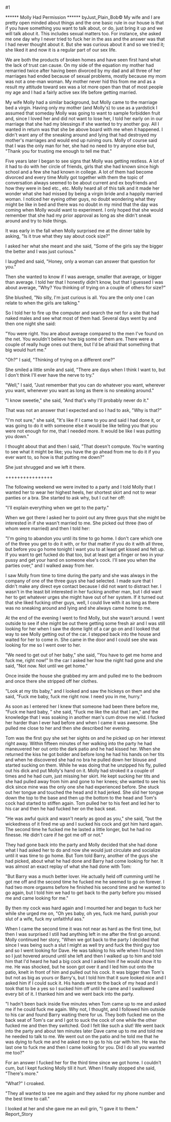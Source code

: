 #1 

 

 ****** Molly Had Permission ****** byJust_Plain_Bob© My wife and I are pretty open minded about things and the one basic rule in our house is that if you have something you want to talk about, or do, just bring it up and we will talk about it. This includes sexual matters too. For instance, she asked me one day why I never tried to fuck her in the ass and the answer was that I had never thought about it. But she was curious about it and so we tried it; she liked it and now it is a regular part of our sex life. 

 We are both the products of broken homes and have seen first hand what the lack of trust can cause. On my side of the equation my mother had remarried twice after having been divorced by my dad and all three of her marriages had ended because of sexual problems, mostly because my mom was not a one-man woman. My mother never hid this from me and as a result my attitude toward sex was a lot more open than that of most people my age and I had a fairly active sex life before getting married. 

 My wife Molly had a similar background, but Molly came to the marriage bed a virgin. Having only my mother (and Molly's) to use as a yardstick I assumed that someday Molly was going to want to sample forbidden fruit and, since I loved her and did not want to lose her, I told her early on in our marriage that she had my blessings if she wanted to try another guy. All I wanted in return was that she be above board with me when it happened. I didn't want any of the sneaking around and lying that had destroyed my mother's marriages and would end up ruining ours. Molly of course said that I was the only man for her, she had no need to try anyone else but, "Thank you for trusting me enough to tell me that." 

 Five years later I began to see signs that Molly was getting restless. A lot of it had to do with her circle of friends, girls that she had known since high school and a few she had known in college. A lot of them had become divorced and every time Molly got together with them the topic of conversation always seemed to be about current and ex boyfriends and how they were in bed etc., etc. Molly heard all of this talk and it made her wonder what she had missed by being a virgin bride and a happily married woman. I noticed her eyeing other guys, no doubt wondering what they might be like in bed and there was no doubt in my mind that the day was coming when Molly would want to experiment. I only hoped that she would remember that she had my prior approval as long as she didn't sneak around and try to hide things. 

 It was early in the fall when Molly surprised me at the dinner table by asking, "Is it true what they say about cock size?" 

 I asked her what she meant and she said, "Some of the girls say the bigger the better and I was just curious." 

 I laughed and said, "Honey, only a woman can answer that question for you." 

 Then she wanted to know if I was average, smaller that average, or bigger than average. I told her that I honestly didn't know, but that I guessed I was about average, "Why? You thinking of trying on a couple of others for size?" 

 She blushed, "No silly, I'm just curious is all. You are the only one I can relate to when the girls are talking." 

 So I told her to fire up the computer and search the net for a site that had naked males and see what most of them had. Several days went by and then one night she said: 

 "You were right. You are about average compared to the men I've found on the net. You wouldn't believe how big some of them are. There were a couple of really huge ones out there, but I'd be afraid that something that big would hurt me." 

 "Oh?" I said, "Thinking of trying on a different one?" 

 She smiled a little smile and said, "There are days when I think I want to, but I don't think I'll ever have the nerve to try." 

 "Well," I said, "Just remember that you can do whatever you want, wherever you want, whenever you want as long as there is no sneaking around." 

 "I know sweetie," she said, "And that's why I'll probably never do it." 

 That was not an answer that I expected and so I had to ask, "Why is that?" 

 "I'm not sure," she said, "It's like if I came to you and said I had done it, or was going to do it with someone else it would be like telling you that you were not enough for me, that I needed more. It would be like I was putting you down." 

 I thought about that and then I said, "That doesn't compute. You're wanting to see what it might be like; you have the go ahead from me to do it if you ever want to, so how is that putting me down?" 

 She just shrugged and we left it there. 

 ++++++++++++++++ 

 The following weekend we were invited to a party and I told Molly that I wanted her to wear her highest heels, her shortest skirt and not to wear panties or a bra. She started to ask why, but I cut her off: 

 "I'll explain everything when we get to the party." 

 When we got there I asked her to point out any three guys that she might be interested in if she wasn't married to me. She picked out three (two of whom were married) and then I told her: 

 "I'm going to abandon you until its time to go home. I don't care which one of the three you get to do it with, or for that matter if you do it with all three, but before you go home tonight I want you to at least get kissed and felt up. If you want to get fucked do that too, but at least get a finger or two in your pussy and get your hand on someone else's cock. I'll see you when the parties over," and I walked away from her. 

 I saw Molly from time to time during the party and she was always in the company of one of the three guys she had selected. I made sure that I didn't make any direct eye contact because I did not want to distract her. I wasn't in the least bit interested in her fucking another man, but I did want her to get whatever urges she might have out of her system. If it turned out that she liked fucking other guys, well, I could live with it as long as there was no sneaking around and lying and she always came home to me. 

 At the end of the evening I went to find Molly, but she wasn't around. I went outside to see if she might be out there getting some fresh air and I was still looking for her when I saw the dome light of a car go on and I looked that way to see Molly getting out of the car. I stepped back into the house and waited for her to come in. She came in the door and I could see she was looking for me so I went over to her. 

 "We need to get out of her baby," she said, "You have to get me home and fuck me, right now!" In the car I asked her how the night had gone and she said, "Not now. Not until we get home." 

 Once inside the house she grabbed my arm and pulled me to the bedroom and once there she stripped off her clothes. 

 "Look at my tits baby," and I looked and saw the hickeys on them and she said, "Fuck me baby, fuck me right now. I need you in me, hurry." 

 As soon as I entered her I knew that someone had been there before me, "Fuck me hard baby, " she said, "Fuck me like the slut that I am," and the knowledge that I was soaking in another man's cum drove me wild. I fucked her harder than I ever had before and when I came it was awesome. She pulled me close to her and then she described her evening. 

 Tom was the first guy she set her sights on and he picked up on her interest right away. Within fifteen minutes of her walking into the party he had maneuvered her out onto the dark patio and he had kissed her. When she returned the kiss he got bolder and before long he had his hands on her tits and when he discovered she had no bra he pulled down her blouse and started sucking on them. While he was doing that he unzipped his fly, pulled out his dick and put Molly's hand on it. Molly had stroked it a couple of times and he had cum, just missing her skirt. He kept sucking her tits and she had pulled away from him and gone to her knees; she wanted to see his dick since mine was the only one she had experienced before. She stuck out her tongue and touched the head and it had jerked. She slid her tongue down the top to the base and then up the bottom to the head and Tom's cock had started to stiffen again. Tom pulled her to his feet and led her to his car and then he had fucked her on the back seat. 

 

 "He was awful quick and wasn't nearly as good as you," she said, "but the wickedness of it fired me up and I sucked his cock and got him hard again. The second time he fucked me he lasted a little longer, but he had no finesse. He didn't care if he got me off or not." 

 They had gone back into the party and Molly decided that she had done what I had asked her to do and now she would just circulate and socialize until it was time to go home. But Tom told Barry, another of the guys she had picked, about what he had done and Barry had come looking for her. It was almost an exact replay of what she had done with Tom: 

 "But Barry was a much better lover. He actually held off cumming until he got me off and the second time he fucked me he seemed to go on forever. I had two more orgasms before he finished his second time and he wanted to go again, but I told him we had to get back to the party before you missed me and came looking for me." 

 By then my cock was hard again and I mounted her and began to fuck her while she urged me on, "Oh yes baby, oh yes, fuck me hard, punish your slut of a wife, fuck my unfaithful ass." 

 When I came the second time it was not near as hard as the first time, but then I was surprised I still had anything left in me after the first go around. Molly continued her story, "When we got back to the party I decided that since I was being such a slut I might as well try and fuck the third guy too and so I went looking for Dave. He was talking to his wife when I found him so I just hovered around until she left and then I walked up to him and told him that I'd heard he had a big cock and I asked him if he would show it to me. He was shocked, but he soon got over it and I led him out onto the patio, knelt in front of him and pulled out his cock. It was bigger than Tom's but not as big as yours or Barry's, but I told him that it sure looked nice and I asked him if I could suck it. His hands went to the back of my head and I took that to be a yes so I sucked him off until he came and I swallowed every bit of it. I thanked him and we went back into the party. 

 "I hadn't been back inside five minutes when Tom came up to me and asked me if he could fuck me again. Why not, I thought, and I followed him outside to his car and found Barry waiting there for us. They both fucked me on the back seat of Tom's car and I got to suck the cock of one while the other fucked me and then they switched. God I felt like such a slut! We went back into the party and about ten minutes later Dave came up to me and told me he needed to talk to me. We went out on the patio and he told me that he was dying to fuck me and he asked me to go to his car with him. He was the last one to fuck me and then I came looking for you. Did I do all you wanted me too?" 

 For an answer I fucked her for the third time since we got home. I couldn't cum, but I kept fucking Molly till it hurt. When I finally stopped she said, "There's more." 

 "What?" I croaked. 

 "They all wanted to see me again and they asked for my phone number and the best time to call." 

 I looked at her and she gave me an evil grin, "I gave it to them." Report_Story 
